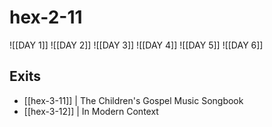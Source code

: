 # hex-2-11

![[DAY 1]] ![[DAY 2]]
![[DAY 3]] ![[DAY 4]] ![[DAY 5]]
![[DAY 6]]

## Exits
- [[hex-3-11]] | The Children's Gospel Music Songbook
- [[hex-3-12]] | In Modern Context
